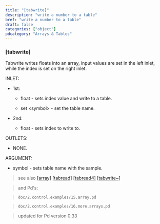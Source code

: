```yaml
---
title: "[tabwrite]"
description: "write a number to a table"
bref: "write a number to a table"
draft: false
categories: ["object"]
pdcategory: "Arrays & Tables"
---
```


### [tabwrite]

Tabwrite writes floats into an array,  input values are set in the left inlet,  while the index is set on the right inlet.


INLET:

- 1st:

  - float - sets index value and write to a table.

  - set &lt;symbol&gt; - set the table name.

- 2nd:

  - float - sets index to write to.

OUTLETS:

- NONE.

ARGUMENT:

- symbol - sets table name with the sample.
 
> see also [[array]](../array) [[tabread]](../tabread) [[tabread4]](../tabread4) [[tabwrite~]](../tabwrite~)

> and Pd's:

> `doc/2.control.examples/15.array.pd`

> `doc/2.control.examples/16.more.arrays.pd`
 
> updated for Pd version 0.33
 
